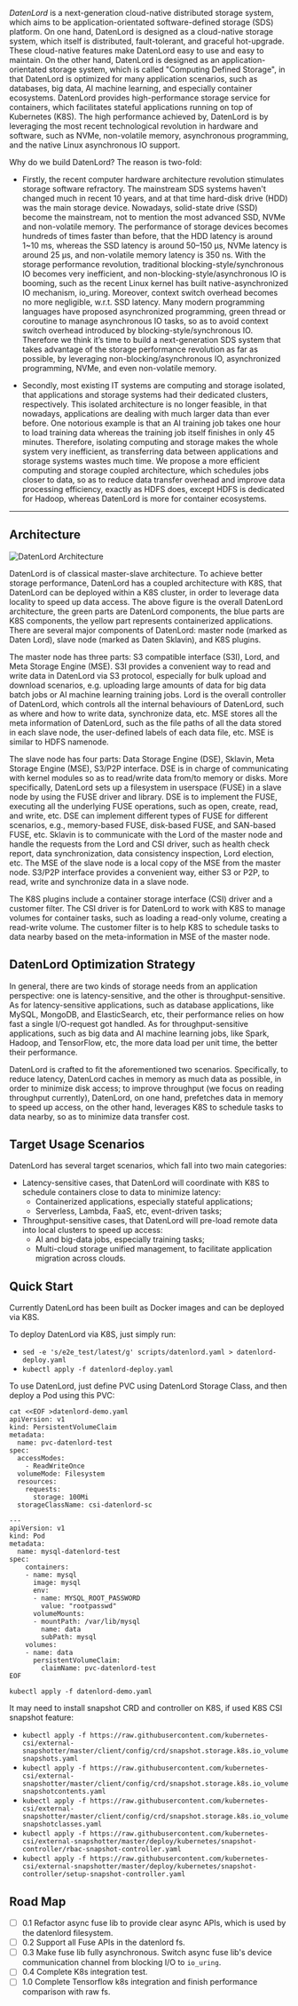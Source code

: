 *DatenLord* is a next-generation cloud-native distributed storage system, which aims to be application-orientated software-defined storage (SDS) platform. On one hand, DatenLord is designed as a cloud-native storage system, which itself is distributed, fault-tolerant, and graceful hot-upgrade. These cloud-native features make DatenLord easy to use and easy to maintain. On the other hand, DatenLord is designed as an application-orientated storage system, which is called "Computing Defined Storage", in that DatenLord is optimized for many application scenarios, such as databases, big data, AI machine learning, and especially container ecosystems. DatenLord provides high-performance storage service for containers, which facilitates stateful applications running on top of Kubernetes (K8S). The high performance achieved by, DatenLord is by leveraging the most recent technological revolution in hardware and software, such as NVMe, non-volatile memory, asynchronous programming, and the native Linux asynchronous IO support. 

Why do we build DatenLord? The reason is two-fold:
* Firstly, the recent computer hardware architecture revolution stimulates storage software refractory.  The mainstream SDS systems haven't changed much in recent 10 years, and at that time hard-disk drive (HDD) was the main storage device. Nowadays, solid-state drive (SSD) become the mainstream, not to mention the most advanced SSD, NVMe and non-volatile memory. The performance of storage devices becomes hundreds of times faster than before, that the HDD latency is around 1~10 ms, whereas the SSD latency is around 50–150 μs, NVMe latency is around 25 μs, and non-volatile memory latency is 350 ns. With the storage performance revolution, traditional blocking-style/synchronous IO becomes very inefficient, and non-blocking-style/asynchronous IO is booming, such as the recent Linux kernel has built native-asynchronized IO mechanism, io_uring. Moreover, context switch overhead becomes no more negligible, w.r.t. SSD latency. Many modern programming languages have proposed asynchronized programming, green thread or coroutine to manage asynchronous IO tasks, so as to avoid context switch overhead introduced by blocking-style/synchronous IO. Therefore we think it’s time to build a next-generation SDS system that takes advantage of the storage performance revolution as far as possible, by leveraging non-blocking/asynchronous IO, asynchronized programming, NVMe, and even non-volatile memory.

* Secondly, most existing IT systems are computing and storage isolated, that applications and storage systems had their dedicated clusters, respectively. This isolated architecture is no longer feasible, in that nowadays, applications are dealing with much larger data than ever before. One notorious example is that an AI training job takes one hour to load training data whereas the training job itself finishes in only 45 minutes. Therefore, isolating computing and storage makes the whole system very inefficient, as transferring data between applications and storage systems wastes much time. We propose a more efficient computing and storage coupled architecture, which schedules jobs closer to data, so as to reduce data transfer overhead and improve data processing efficiency, exactly as HDFS does, except HDFS is dedicated for Hadoop, whereas DatenLord is more for container ecosystems.

----

## Architecture

![DatenLord Architecture](images/Computing%20Defined%20Storage%402x.png "DatenLord Overall Architecture")

DatenLord is of classical master-slave architecture. To achieve better storage performance, DatenLord has a coupled architecture with K8S, that DatenLord can be deployed within a K8S cluster, in order to leverage data locality to speed up data access. The above figure is the overall DatenLord architecture, the green parts are DatenLord components, the blue parts are K8S components, the yellow part represents containerized applications. There are several major components of DatenLord: master node (marked as Daten Lord), slave node (marked as Daten Sklavin), and K8S plugins.

The master node has three parts: S3 compatible interface (S3I), Lord, and Meta Storage Engine (MSE). S3I provides a convenient way to read and write data in DatenLord via S3 protocol, especially for bulk upload and download scenarios, e.g. uploading large amounts of data for big data batch jobs or AI machine learning training jobs. Lord is the overall controller of DatenLord, which controls all the internal behaviours of DatenLord, such as where and how to write data, synchronize data, etc. MSE stores all the meta information of DatenLord, such as the file paths of all the data stored in each slave node, the user-defined labels of each data file, etc. MSE is similar to HDFS namenode.

The slave node has four parts: Data Storage Engine (DSE), Sklavin, Meta Storage Engine (MSE), S3/P2P interface. DSE is in charge of communicating with kernel modules so as to read/write data from/to memory or disks. More specifically, DatenLord sets up a filesystem in userspace (FUSE) in a slave node by using the FUSE driver and library. DSE is to implement the FUSE, executing all the underlying FUSE operations, such as open, create, read, and write, etc. DSE can implement different types of FUSE for different scenarios, e.g., memory-based FUSE, disk-based FUSE, and SAN-based FUSE, etc. Sklavin is to communicate with the Lord of the master node and handle the requests from the Lord and CSI driver, such as health check report, data synchronization, data consistency inspection, Lord election, etc. The MSE of the slave node is a local copy of the MSE from the master node. S3/P2P interface provides a convenient way, either S3 or P2P, to read, write and synchronize data in a slave node.

The K8S plugins include a container storage interface (CSI) driver and a customer filter. The CSI driver is for DatenLord to work with K8S to manage volumes for container tasks, such as loading a read-only volume, creating a read-write volume. The customer filter is to help K8S to schedule tasks to data nearby based on the meta-information in MSE of the master node.

## DatenLord Optimization Strategy

In general, there are two kinds of storage needs from an application perspective: one is latency-sensitive, and the other is throughput-sensitive. As for latency-sensitive applications, such as database applications, like MySQL, MongoDB, and ElasticSearch, etc, their performance relies on how fast a single I/O-request got handled. As for throughput-sensitive applications, such as big data and AI machine learning jobs, like Spark, Hadoop, and TensorFlow, etc, the more data load per unit time, the better their performance.

DatenLord is crafted to fit the aforementioned two scenarios. Specifically, to reduce latency, DatenLord caches in memory as much data as possible, in order to minimize disk access; to improve throughput (we focus on reading throughput currently), DatenLord, on one hand, prefetches data in memory to speed up access, on the other hand, leverages K8S to schedule tasks to data nearby, so as to minimize data transfer cost.

## Target Usage Scenarios

DatenLord has several target scenarios, which fall into two main categories:
* Latency-sensitive cases, that DatenLord will coordinate with K8S to schedule containers close to data to minimize latency:
    * Containerized applications, especially stateful applications;
    * Serverless, Lambda, FaaS, etc, event-driven tasks;
* Throughput-sensitive cases, that DatenLord will pre-load remote data into local clusters to speed up access:
    * AI and big-data jobs, especially training tasks;
    * Multi-cloud storage unified management, to facilitate application migration across clouds.

## Quick Start
Currently DatenLord has been built as Docker images and can be deployed via K8S.

To deploy DatenLord via K8S, just simply run:
* `sed -e 's/e2e_test/latest/g' scripts/datenlord.yaml > datenlord-deploy.yaml`
* `kubectl apply -f datenlord-deploy.yaml`

To use DatenLord, just define PVC using DatenLord Storage Class, and then deploy a Pod using this PVC:
```
cat <<EOF >datenlord-demo.yaml
apiVersion: v1
kind: PersistentVolumeClaim
metadata:
  name: pvc-datenlord-test
spec:
  accessModes:
    - ReadWriteOnce
  volumeMode: Filesystem
  resources:
    requests:
      storage: 100Mi
  storageClassName: csi-datenlord-sc

---
apiVersion: v1
kind: Pod
metadata:
  name: mysql-datenlord-test
spec:
    containers:
    - name: mysql
      image: mysql
      env:
      - name: MYSQL_ROOT_PASSWORD
        value: "rootpasswd"
      volumeMounts:
      - mountPath: /var/lib/mysql
        name: data
        subPath: mysql
    volumes:
    - name: data
      persistentVolumeClaim:
        claimName: pvc-datenlord-test
EOF

kubectl apply -f datenlord-demo.yaml
```

It may need to install snapshot CRD and controller on K8S, if used K8S CSI snapshot feature:
* `kubectl apply -f https://raw.githubusercontent.com/kubernetes-csi/external-snapshotter/master/client/config/crd/snapshot.storage.k8s.io_volumesnapshots.yaml`
* `kubectl apply -f https://raw.githubusercontent.com/kubernetes-csi/external-snapshotter/master/client/config/crd/snapshot.storage.k8s.io_volumesnapshotcontents.yaml`
* `kubectl apply -f https://raw.githubusercontent.com/kubernetes-csi/external-snapshotter/master/client/config/crd/snapshot.storage.k8s.io_volumesnapshotclasses.yaml`
* `kubectl apply -f https://raw.githubusercontent.com/kubernetes-csi/external-snapshotter/master/deploy/kubernetes/snapshot-controller/rbac-snapshot-controller.yaml`
* `kubectl apply -f https://raw.githubusercontent.com/kubernetes-csi/external-snapshotter/master/deploy/kubernetes/snapshot-controller/setup-snapshot-controller.yaml`

## Road Map
- [ ] 0.1 Refactor async fuse lib to provide clear async APIs, which is used by the datenlord filesystem.
- [ ] 0.2 Support all Fuse APIs in the datenlord fs.
- [ ] 0.3 Make fuse lib fully asynchronous. Switch async fuse lib's device communication channel from blocking I/O to `io_uring`.
- [ ] 0.4 Complete K8s integration test.
- [ ] 1.0 Complete Tensorflow k8s integration and finish performance comparison with raw fs.

